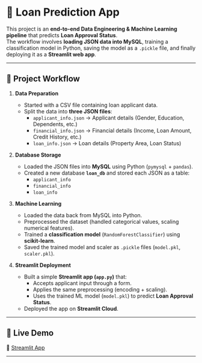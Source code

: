 # 🏦 Loan Prediction App

This project is an **end-to-end Data Engineering & Machine Learning pipeline** that predicts **Loan Approval Status**.  
The workflow involves **loading JSON data into MySQL**, training a classification model in Python, saving the model as a `.pickle` file, and finally deploying it as a **Streamlit web app**.  

---

## 📌 Project Workflow

1. **Data Preparation**
   - Started with a CSV file containing loan applicant data.  
   - Split the data into **three JSON files**:  
     - `applicant_info.json` → Applicant details (Gender, Education, Dependents, etc.)  
     - `financial_info.json` → Financial details (Income, Loan Amount, Credit History, etc.)  
     - `loan_info.json` → Loan details (Property Area, Loan Status)  

2. **Database Storage**
   - Loaded the JSON files into **MySQL** using Python (`pymysql` + `pandas`).  
   - Created a new database **`loan_db`** and stored each JSON as a table:  
     - `applicant_info`  
     - `financial_info`  
     - `loan_info`  

3. **Machine Learning**
   - Loaded the data back from MySQL into Python.  
   - Preprocessed the dataset (handled categorical values, scaling numerical features).  
   - Trained a **classification model** (`RandomForestClassifier`) using **scikit-learn**.  
   - Saved the trained model and scaler as `.pickle` files (`model.pkl`, `scaler.pkl`).  

4. **Streamlit Deployment**
   - Built a simple **Streamlit app (`app.py`)** that:  
     - Accepts applicant input through a form.  
     - Applies the same preprocessing (encoding + scaling).  
     - Uses the trained ML model (`model.pkl`) to predict **Loan Approval Status**.  
   - Deployed the app on **Streamlit Cloud**.  

---

## 🚀 Live Demo
🔗 [Streamlit App](https://miniprojectdataengineering-loan-pratik.streamlit.app/)  

---

